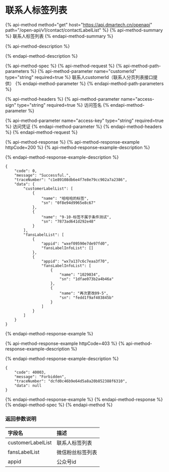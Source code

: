 # 联系人标签列表





{% api-method method="get" host="https://api.dmartech.cn/openapi" path="/open-api/v1/contact/contactLabelList" %}
{% api-method-summary %}
 联系人标签列表
{% endapi-method-summary %}

{% api-method-description %}

{% endapi-method-description %}

{% api-method-spec %}
{% api-method-request %}
{% api-method-path-parameters %}
{% api-method-parameter name="customerId" type="string" required=true %}
联系人customerId（联系人分页列表接口提供） 
{% endapi-method-parameter %}
{% endapi-method-path-parameters %}

{% api-method-headers %}
{% api-method-parameter name="access-sign" type="string" required=true %}
访问签名
{% endapi-method-parameter %}

{% api-method-parameter name="access-key" type="string" required=true %}
访问凭证
{% endapi-method-parameter %}
{% endapi-method-headers %}
{% endapi-method-request %}

{% api-method-response %}
{% api-method-response-example httpCode=200 %}
{% api-method-response-example-description %}

{% endapi-method-response-example-description %}

```
{
    "code": 0,
    "message": "Successful.",
    "traceNumber": "c1e89108db6e4f7e8e79cc902a7a2386",
    "data": {
        "customerLabelList": [
            {
                "name": "哈哈哈的标签",
                "sn": "0f8e94d9965e8c67"
            },
            {
                "name": "9-10-标签不属于条件测试",
                "sn": "7873ad641d292e48"
            }
        ],
        "fansLabelList": [
            {
                "appid": "wxef09590e7de97fd0",
                "fansLabelInfoList": []
            },
            {
                "appid": "wx7a137c6c7eaa3f70",
                "fansLabelInfoList": [
                    {
                        "name": "1029034",
                        "sn": "1dfae073b2a4b46a"
                    },
                    {
                        "name": "再次更改09-5",
                        "sn": "fedd1f9af403845b"
                    }
                ]
            }
        ]
    }
}
```
{% endapi-method-response-example %}

{% api-method-response-example httpCode=403 %}
{% api-method-response-example-description %}

{% endapi-method-response-example-description %}

```
{
    "code": 40003,
    "message": "Forbidden",
    "traceNumber": "dcfd0c46b9e64d5a8a20b852388f6310",
    "data": null
}
```
{% endapi-method-response-example %}
{% endapi-method-response %}
{% endapi-method-spec %}
{% endapi-method %}



### 返回参数说明 <a id="fan-hui-can-shu-shuo-ming"></a>

| 字段名 | 描述 |
| :--- | :--- |
| customerLabelList | 联系人标签列表 |
| fansLabelList | 微信粉丝标签列表 |
| appid | 公众号id |

